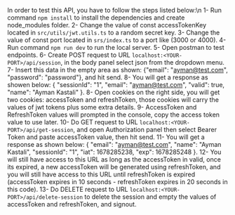 In order to test this API, you have to follow the steps listed below:\n
1- Run command `npm install` to install the dependencies and create node_modules folder.
2- Change the value of const accessTokenKey located in `src/utils/jwt.utils.ts` to a random secret key.
3- Change the value of const port located in `srs/index.ts` to a port like (3000 or 4000).
4- Run command `npm run dev` to run the local server.
5- Open postman to test endpoints.
6- Create POST request to URL `localhost:<YOUR-PORT>/api/session`, in the body panel select json from the dropdown menu.
7- Insert this data in the empty area as shown: {"email": "ayman@test.com", "password": "password"}, and hit send.
8- You will get a response as showen below:
{
    "sessionId": "1",
    "email": "ayman@test.com",
    "valid": true,
    "name": "Ayman Kastali"
}.
8- Open cookies on the right side, you will get two cookies: accessToken and refreshToken, those cookies will carry the values of jwt tokens plus some extra details.
9- AccessToken and RefreshToken values will prompted in the console, copy the access token value to use later.
10- Do GET request to URL `localhost:<YOUR-PORT>/api/get-session`, and open Authorization panel then select Bearer Token and paste accessToken value, then hit send.
11- You will get a response as shown below:
{
    "email": "ayman@test.com",
    "name": "Ayman Kastali",
    "sessionId": "1",
    "iat": 1678285238,
    "exp": 1678285248
}.
12- You will still have access to this URL as long as the accessToken in valid, once its expired, a new accessToken will be generated using refreshToken, and you will still have access to this URL until refreshToken is expired (accessToken expires in 10 seconds - refreshToken expires in 20 seconds in this code).
13- Do DELETE request to URL `localhost:<YOUR-PORT>/api/delete-session` to delete the session and empty the values of accessToken and refreshToken, and signout.